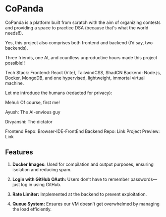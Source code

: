 # CoPanda

CoPanda is a platform built from scratch with the aim of organizing contests and providing a space to practice DSA (because that's what the world needs!!).

Yes, this project also comprises both frontend and backend (I’d say, two backends).

Three friends, one AI, and countless unproductive hours made this project possible!!

Tech Stack:
Frontend: React (Vite), TailwindCSS, ShadCN
Backend: Node.js, Docker, MongoDB, and one hypervised, lightweight, immortal virtual machine.

Let me introduce the humans (redacted for privacy):

Mehul: Of course, first me!

Ayush: The AI-envious guy

Divyanshi: The dictator

Frontend Repo: Browser-IDE-FrontEnd
Backend Repo: Link
Project Preview: Link



## Features

1. **Docker Images:** Used for compilation and output purposes, ensuring isolation and reducing spam.

2. **Login with GitHub OAuth:** Users don’t have to remember passwords—just log in using GitHub.

3. **Rate Limiter:** Implemented at the backend to prevent exploitation.

4. **Queue System:** Ensures our VM doesn’t get overwhelmed by managing the load efficiently.

